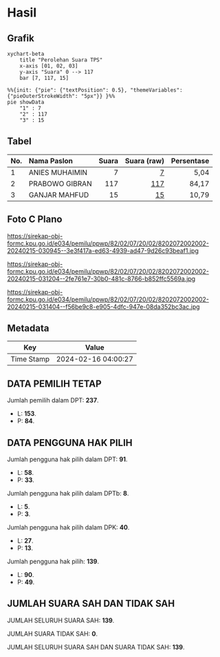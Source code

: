 # Hasil

## Grafik

```mermaid
xychart-beta
    title "Perolehan Suara TPS"
    x-axis [01, 02, 03]
    y-axis "Suara" 0 --> 117
    bar [7, 117, 15]
```

```mermaid
%%{init: {"pie": {"textPosition": 0.5}, "themeVariables": {"pieOuterStrokeWidth": "5px"}} }%%
pie showData
    "1" : 7
    "2" : 117
    "3" : 15
```

## Tabel

| No. | Nama Paslon    | Suara | Suara (raw) | Persentase |
|:--- |:-------------- | -----:| -----------:| ----------:|
| 1   | ANIES MUHAIMIN | 7     | [7][p-1]    | 5,04       |
| 2   | PRABOWO GIBRAN | 117   | [117][p-2]  | 84,17      |
| 3   | GANJAR MAHFUD  | 15    | [15][p-3]   | 10,79      |


[p-1]: https://github.com/gigit-pemilu/pemilu-2024-82-maluku-utara/blob/main/pilpres/hitung-suara/sub/82-maluku-utara/sub/02-halmahera-tengah/sub/07-weda-tengah/sub/2002-lililef-sawai/sub/002-tps/sub/paslon-1.txt
[p-2]: https://github.com/gigit-pemilu/pemilu-2024-82-maluku-utara/blob/main/pilpres/hitung-suara/sub/82-maluku-utara/sub/02-halmahera-tengah/sub/07-weda-tengah/sub/2002-lililef-sawai/sub/002-tps/sub/paslon-2.txt
[p-3]: https://github.com/gigit-pemilu/pemilu-2024-82-maluku-utara/blob/main/pilpres/hitung-suara/sub/82-maluku-utara/sub/02-halmahera-tengah/sub/07-weda-tengah/sub/2002-lililef-sawai/sub/002-tps/sub/paslon-3.txt

## Foto C Plano

https://sirekap-obj-formc.kpu.go.id/e034/pemilu/ppwp/82/02/07/20/02/8202072002002-20240215-030945--3e3f417a-ed63-4939-ad47-9d26c93beaf1.jpg

https://sirekap-obj-formc.kpu.go.id/e034/pemilu/ppwp/82/02/07/20/02/8202072002002-20240215-031204--2fe761e7-30b0-481c-8766-b852ffc5569a.jpg

https://sirekap-obj-formc.kpu.go.id/e034/pemilu/ppwp/82/02/07/20/02/8202072002002-20240215-031404--f56be9c8-e905-4dfc-947e-08da352bc3ac.jpg


## Metadata

| Key        | Value               |
| ---------- | ------------------- |
| Time Stamp | 2024-02-16 04:00:27 |


## DATA PEMILIH TETAP

Jumlah pemilih dalam DPT: **237**.
 * L: **153**.
 * P: **84**.

## DATA PENGGUNA HAK PILIH

Jumlah pengguna hak pilih dalam DPT: **91**.
 * L: **58**.
 * P: **33**.

Jumlah pengguna hak pilih dalam DPTb: **8**.
 * L: **5**.
 * P: **3**.

Jumlah pengguna hak pilih dalam DPK: **40**.
 * L: **27**.
 * P: **13**.

Jumlah pengguna hak pilih: **139**.
 * L: **90**.
 * P: **49**.

## JUMLAH SUARA SAH DAN TIDAK SAH

JUMLAH SELURUH SUARA SAH: **139**.

JUMLAH SUARA TIDAK SAH: **0**.

JUMLAH SELURUH SUARA SAH DAN SUARA TIDAK SAH: **139**.


